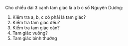 Cho chiều dài 3 cạnh tam giác là a b c số Nguyên Dương:
1. Kiểm tra a, b, c có phải là tam giác?
2. Kiểm tra tam giac đều?
3. Kiểm tra tam giác cân?
4. Tam giác vuông?
5. Tam giác bình thường

